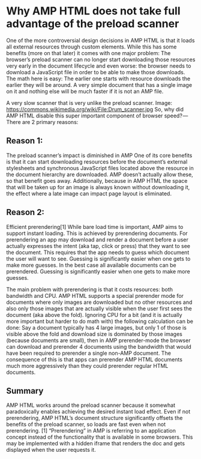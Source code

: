 # Why AMP HTML does not take full advantage of the preload scanner
One of the more controversial design decisions in AMP HTML is that it loads all external resources through custom elements. While this has some benefits (more on that later) it comes with one major problem: The browser’s preload scanner can no longer start downloading those resources very early in the document lifecycle and even worse: the browser needs to download a JavaScript file in order to be able to make those downloads.
The math here is easy: The earlier one starts with resource downloads the earlier they will be around. A very simple document that has a single image on it and nothing else will be much faster if it is not an AMP file.

A very slow scanner that is very unlike the preload scanner. Image: https://commons.wikimedia.org/wiki/File:Drum_scanner.jpg
So, why did AMP HTML disable this super important component of browser speed? — There are 2 primary reasons:

## Reason 1:
The preload scanner’s impact is diminished in AMP
One of its core benefits is that it can start downloading resources before the document’s external stylesheets and synchronous JavaScript files located above the resource in the document hierarchy are downloaded. AMP doesn’t actually allow these, so that benefit goes away.
Additionally, because in AMP HTML the space that will be taken up for an image is always known without downloading it, the effect where a late image can impact page layout is eliminated.

## Reason 2:
 Efficient prerendering[1]
While bare load time is important, AMP aims to support instant loading. This is achieved by prerendering documents. For prerendering an app may download and render a document before a user actually expresses the intent (aka tap, click or press) that they want to see the document. This requires that the app needs to guess which document the user will want to see. Guessing is significantly easier when one gets to make more guesses. In the best case all available documents can be prerendered.
Guessing is significantly easier when one gets to make more guesses.

The main problem with prerendering is that it costs resources: both bandwidth and CPU. AMP HTML supports a special prerender mode for documents where only images are downloaded but no other resources and also only those images that are actually visible when the user first sees the document (aka above the fold). Ignoring CPU for a bit (and it is actually more important but harder to do math with) the following calculation can be done: Say a document typically has 4 large images, but only 1 of those is visible above the fold and download size is dominated by those images (because documents are small), then in AMP prerender-mode the browser can download and prerender 4 documents using the bandwidth that would have been required to prerender a single non-AMP document.
The consequence of this is that apps can prerender AMP HTML documents much more aggressively than they could prerender regular HTML documents.

## Summary
AMP HTML works around the preload scanner because it somewhat paradoxically enables achieving the desired instant load effect. Even if not prerendering, AMP HTML’s document structure significantly offsets the benefits of the preload scanner, so loads are fast even when not prerendering.
[1] “Prerendering” in AMP is referring to an application concept instead of the <link rel=prerender> functionality that is available in some browsers. This may be implemented with a hidden iframe that renders the doc and gets displayed when the user requests it.